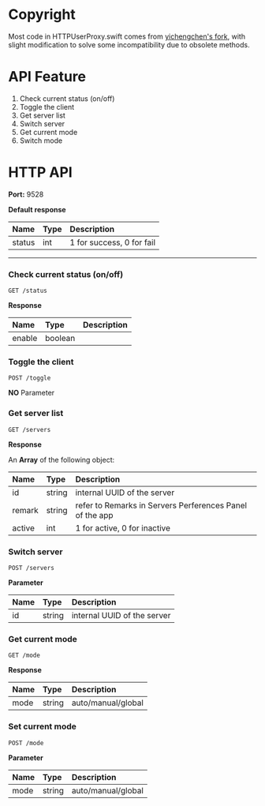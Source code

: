 # Copyright
Most code in HTTPUserProxy.swift comes from [yichengchen's fork](https://github.com/yichengchen/ShadowsocksX-R/blob/42b409beb85aee19a4852e09e7c3e4c2f73f49d3/ShadowsocksX-NG/ApiServer.swift), with slight modification to solve some incompatibility due to obsolete methods.

# API Feature
1. Check current status (on/off)
2. Toggle the client
3. Get server list
4. Switch server
5. Get current mode
6. Switch mode

# HTTP API
**Port:** 9528

**Default response**

| Name   | Type | Description               |
| :----- | :--- | :------------------------ |
| status | int  | 1 for success, 0 for fail |

---

### Check current status (on/off)

`GET /status`

**Response**

| Name   | Type    | Description |
| :----- | :------ | :---------- |
| enable | boolean |             |

### Toggle the client 
`POST /toggle`

**NO** Parameter

### Get server list
`GET /servers`

**Response**

An **Array** of the following object:

| Name   | Type   | Description                                              |
| :----- | :----- | :------------------------------------------------------- |
| id     | string | internal UUID of the server                              |
| remark | string | refer to Remarks in Servers Perferences Panel of the app |
| active | int    | 1 for active, 0 for inactive                             |

### Switch server
`POST /servers`

**Parameter**

| Name | Type   | Description                 |
| :--- | :----- | :-------------------------- |
| id   | string | internal UUID of the server |

### Get current mode
`GET /mode`

**Response**

| Name | Type   | Description        |
| :--- | :----- | :----------------- |
| mode | string | auto/manual/global |

### Set current mode
`POST /mode`

**Parameter**

| Name | Type   | Description        |
| :--- | :----- | :----------------- |
| mode | string | auto/manual/global |